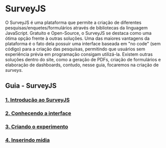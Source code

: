 # SurveyJS

O SurveyJS é uma plataforma que permite a criação de diferentes pesquisas/enquetes/formulários através de bibliotecas da linguagem JavaScript. Gratuito e Open-Source, o SurveyJS se destaca
como uma ótima opção frente à outras soluções. Uma das maiores vantagens da plataforma é o fato dela possuir uma interface baseada em "no code" (sem código) para a criação das pesquisas,
permitindo que usuários sem experiência prévia em programação consigam utilizá-la. Existem outras soluções dentro do site, como a geração de PDFs, criação de formulários e elaboração de
dashboards, contudo, nesse guia, focaremos na criação de _surveys_.

## Guia - SurveyJS

### [1. Introdução ao SurveyJS](1%20-%20Introdu%C3%A7%C3%A3o%20ao%20SurveyJS.md)
### [2. Conhecendo a interface](2%20-%20Conhecendo%20a%20interface.md)
### [3. Criando o experimento](3%20-%20Criando%20o%20experimento.md)
### [4. Inserindo mídia]()
